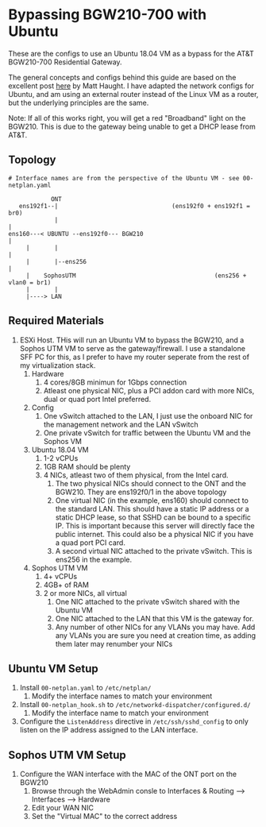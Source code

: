 # Bypassing BGW210-700 with Ubuntu

These are the configs to use an Ubuntu 18.04 VM as a bypass for the AT&T BGW210-700 Residential Gateway.

The general concepts and configs behind this guide are based on the excellent post [here](https://www.haught.org/2018/04/13/att-router-bypass/) by Matt Haught. I have adapted the network configs for Ubuntu, and am using an external router instead of the Linux VM as a router, but the underlying principles are the same.

Note: If all of this works right, you will get a red "Broadband" light on the BGW210. This is due to the gateway being unable to get a DHCP lease from AT&T.

## Topology

```
# Interface names are from the perspective of the Ubuntu VM - see 00-netplan.yaml

            ONT 
   ens192f1--|                                (ens192f0 + ens192f1 = br0)
             |                                                        |
ens160---< UBUNTU --ens192f0--- BGW210                                |
     |       |                                                        |
     |       |--ens256                                                |
     |    SophosUTM                                       (ens256 + vlan0 = br1)
     |       | 
     |----> LAN
```

## Required Materials

1. ESXi Host. THis will run an Ubuntu VM to bypass the BGW210, and a Sophos UTM VM to serve as the gateway/firewall. I use a standalone SFF PC for this, as I prefer to have my router seperate from the rest of my virtualization stack.
    1. Hardware
        1. 4 cores/8GB minimun for 1Gbps connection
        1. Atleast one physical NIC, plus a PCI addon card with more NICs, dual or quad port Intel preferred.
    1. Config
        1. One vSwitch attached to the LAN, I just use the onboard NIC for the management network and the LAN vSwitch
        1. One private vSwitch for traffic between the Ubuntu VM and the Sophos VM
    1. Ubuntu 18.04 VM
        1. 1-2 vCPUs
        1. 1GB RAM should be plenty
        1. 4 NICs, atleast two of them physical, from the Intel card.
            1. The two physical NICs should connect to the ONT and the BGW210. They are ens192f0/1 in the above topology
            1. One virtual NIC (in the example, ens160) should connect to the standard LAN. This should have a static IP address or a static DHCP lease, so that SSHD can be bound to a specific IP. This is important because this server will directly face the public internet. This could also be a physical NIC if you have a quad port PCI card.
            1. A second virtual NIC attached to the private vSwitch. This is ens256 in the example.
    1. Sophos UTM VM
        1. 4+ vCPUs
        1. 4GB+ of RAM
        1. 2 or more NICs, all virtual
            1. One NIC attached to the private vSwitch shared with the Ubuntu VM
            1. One NIC attached to the LAN that this VM is the gateway for.
            1. Any number of other NICs for any VLANs you may have. Add any VLANs you are sure you need at creation time, as adding them later may renumber your NICs

## Ubuntu VM Setup

1. Install `00-netplan.yaml` to `/etc/netplan/`
    1. Modify the interface names to match your environment
1. Install `00-netplan_hook.sh` to `/etc/networkd-dispatcher/configured.d/`
    1. Modify the interface name to match your environment
1. Configure the `ListenAddress` directive in `/etc/ssh/sshd_config` to only listen on the IP address assigned to the LAN interface.

## Sophos UTM VM Setup

1. Configure the WAN interface with the MAC of the ONT port on the BGW210
    1. Browse through the WebAdmin consle to Interfaces & Routing --> Interfaces --> Hardware
    1. Edit your WAN NIC
    1. Set the "Virtual MAC" to the correct address
